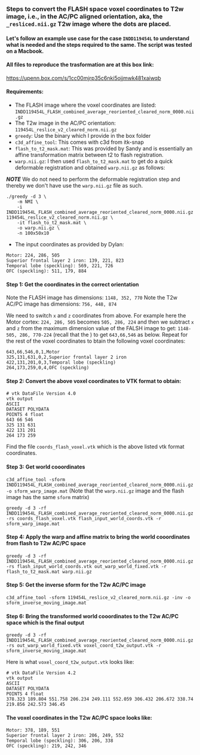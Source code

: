 ### Steps to convert the FLASH space voxel coordinates to T2w image, i.e., in the AC/PC aligned orientation, aka, the `_resliced.nii.gz` T2w image where the dots are placed.


#### Let's follow an example use case for the case `INDD119454L` to understand what is needed and the steps required to the same. The script was tested on a Macbook.
#### All files to reproduce the trasformation are at this box link:
https://upenn.box.com/s/1cc00mjrp35c6nki5ojjmwk481xaiwqb

#### Requirements:
- The FLASH image where the voxel coordinates are listed: `INDD119454L_FLASH_combined_average_reoriented_cleared_norm_0000.nii.gz`
- The T2w image in the AC/PC orientation: `119454L_reslice_v2_cleared_norm.nii.gz`
- `greedy`: Use the binary which I provide in the box folder
- `c3d_affine_tool`: This comes with c3d from itk-snap
- `flash_to_t2_mask.mat`: This was provided by Sandy and is essentially an affine transformation matrix between t2 to flash registration.
- `warp.nii.gz`: I then used `flash_to_t2_mask.mat` to get do a quick deformable registration and obtained `warp.nii.gz` as follows:

***NOTE*** We do not need to perform the deformable registration step and thereby we don't have use the `warp.nii.gz` file as such.

```
./greedy -d 3 \
    -m NMI \
    -i INDD119454L_FLASH_combined_average_reoriented_cleared_norm_0000.nii.gz 119454L_reslice_v2_cleared_norm.nii.gz \
    -it flash_to_t2_mask.mat \
    -o warp.nii.gz \
    -n 100x50x10
```
- The input coordinates as provided by Dylan:
```
Motor: 224, 286, 505
Superior frontal layer 2 iron: 139, 221, 823
Temporal lobe (speckling): 569, 221, 726
OFC (speckling): 511, 179, 884
```

#### Step 1: Get the coordinates in the correct orientation
Note the FLASH image has dimensions: `1148, 352, 770`
Note the T2w AC/PC image has dimensions: `756, 448, 874`

We need to switch `x` and `z` coordinates from above. For example here the Motor cortex:
`224, 286, 505` becomes `505, 286, 224` and then we subtract `x` and `z` from the maximum dimension value of the FALSH image to get:
`1148-505, 286, 770-224` (recall that the ) to get `643,66,546` as below. Repeat for the rest of the voxel coordinates to btain the following voxel coordinates:


```
643,66,546,0,1,Motor
325,131,631,0,2,Superior frontal layer 2 iron
422,131,201,0,3,Temporal lobe (speckling)
264,173,259,0,4,OFC (speckling)
```

#### Step 2: Convert the above voxel coordinates to VTK format to obtain:
```
# vtk DataFile Version 4.0
vtk output
ASCII
DATASET POLYDATA
POINTS 4 float
643 66 546
325 131 631
422 131 201
264 173 259
```
Find the file `coords_flash_voxel.vtk` which is the above listed vtk format coordinates.

#### Step 3: Get world cooordinates

```c3d_affine_tool -sform INDD119454L_FLASH_combined_average_reoriented_cleared_norm_0000.nii.gz -o sform_warp_image.mat```
(Note that the `warp.nii.gz` image and the flash image has the same `sform` matrix)

```greedy -d 3 -rf INDD119454L_FLASH_combined_average_reoriented_cleared_norm_0000.nii.gz -rs coords_flash_voxel.vtk flash_input_world_coords.vtk -r sform_warp_image.mat```

#### Step 4: Apply the warp and affine matrix to bring the world cooordinates from flash to T2w AC/PC space

```greedy -d 3 -rf INDD119454L_FLASH_combined_average_reoriented_cleared_norm_0000.nii.gz -rs flash_input_world_coords.vtk out_warp_world_fixed.vtk -r flash_to_t2_mask.mat warp.nii.gz```

#### Step 5: Get the inverse sform for the T2w AC/PC image

```c3d_affine_tool -sform 119454L_reslice_v2_cleared_norm.nii.gz -inv -o sform_inverse_moving_image.mat```

#### Step 6: Bring the transformed world cooordinates to the T2w AC/PC space which is the final output

```greedy -d 3 -rf INDD119454L_FLASH_combined_average_reoriented_cleared_norm_0000.nii.gz -rs out_warp_world_fixed.vtk voxel_coord_t2w_output.vtk -r sform_inverse_moving_image.mat```

Here is what `voxel_coord_t2w_output.vtk` looks like:
```
# vtk DataFile Version 4.2
vtk output
ASCII
DATASET POLYDATA
POINTS 4 float
378.323 189.804 551.758 206.234 249.111 552.059 306.432 206.672 338.74 
219.856 242.573 346.45 
```

#### The voxel coordinates in the T2w AC/PC space looks like:

```
Motor: 378, 189, 551
Superior frontal layer 2 iron: 206, 249, 552
Temporal lobe (speckling): 306, 206, 338
OFC (speckling): 219, 242, 346
```
